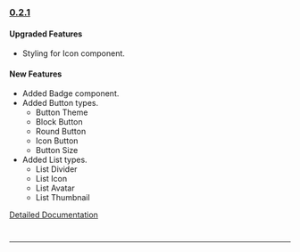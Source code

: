 ### [0.2.1](https://github.com/GeekyAnts/NativeBase/releases/tag/v0.2.1)


#### Upgraded Features
* Styling for Icon component.

#### New Features
* Added Badge component.
* Added Button types.
  * Button Theme
  * Block Button
  * Round Button
  * Icon Button
  * Button Size
* Added List types.
  * List Divider
  * List Icon
  * List Avatar
  * List Thumbnail


[Detailed Documentation](http://nativebase.io/docs/v0.2.1/)

<hr style="margin-top: 40px">
